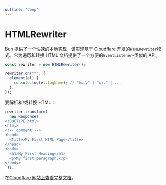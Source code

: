 ```yaml
---
outline: "deep"
---
```


# HTMLRewriter

Bun 提供了一个快速的本地实现，该实现基于 Cloudflare 开发的`HTMLRewriter`模式。它为遍历和转换 HTML 文档提供了一个方便的`EventListener`-类似的 API。

```ts
const rewriter = new HTMLRewriter();

rewriter.on("*", {
  element(el) {
    console.log(el.tagName); // "body" | "div" | ...
  },
});
```

要解析和/或转换 HTML：

```ts
rewriter.transform(
  new Response(`
<!DOCTYPE html>
<html>
<!-- comment -->
<head>
  <title>My First HTML Page</title>
</head>
<body>
  <h1>My First Heading</h1>
  <p>My first paragraph.</p>
</body>
`));
```

在[Cloudflare 网站上查看完整文档](https://developers.cloudflare.com/workers/runtime-apis/html-rewriter/)。
